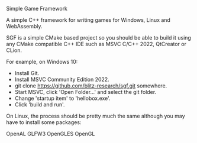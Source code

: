 Simple Game Framework

A simple C++ framework for writing games for Windows, Linux and WebAssembly.

SGF is a simple CMake based project so you should be able to build it using any CMake compatible C++ IDE such as MSVC C/C++ 2022, QtCreator or CLion.

For example, on Windows 10:

* Install Git.
* Install MSVC Community Edition 2022.
* git clone https://github.com/blitz-research/sgf.git somewhere.
* Start MSVC, click 'Open Folder...' and select the git folder.
* Change 'startup item' to 'hellobox.exe'.
* Click 'build and run'.

On Linux, the process should be pretty much the same although you may have to install some packages:

OpenAL
GLFW3
OpenGLES
OpenGL
